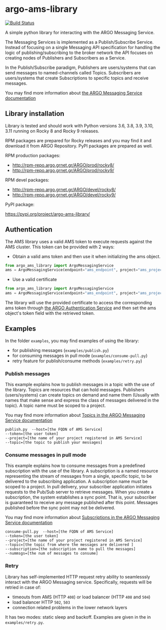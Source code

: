 # argo-ams-library

[![Build Status](https://jenkins.einfra.grnet.gr/buildStatus/icon?job=ARGO%2Fargo-ams-library%2Fmaster)](https://jenkins.einfra.grnet.gr/job/ARGO/job/argo-ams-library/job/master/)

A simple python library for interacting with the ARGO Messaging Service.

The Messaging Services is implemented as a Publish/Subscribe Service. Instead of focusing on a single Messaging API specification for handling the logic of publishing/subscribing to the broker network the API focuses on creating nodes of Publishers and Subscribers as a Service.

In the Publish/Subscribe paradigm, Publishers are users/systems that can send messages to named-channels called Topics. Subscribers are users/systems that create Subscriptions to specific topics and receive messages.

You may find more information about [the ARGO Messaging Service documentation](http://argoeu.github.io/messaging/v1/)

## Library installation

Library is tested and should work with Python versions 3.6, 3.8, 3.9, 3.10, 3.11 running on Rocky 8 and Rocky 9 releases.

RPM packages are prepared for Rocky releases and you may find it and download it from ARGO Repository. PyPI packages are prepared as well.

RPM production packages:

* http://rpm-repo.argo.grnet.gr/ARGO/prod/rocky8/
* http://rpm-repo.argo.grnet.gr/ARGO/prod/rocky9/

RPM devel packages:

* http://rpm-repo.argo.grnet.gr/ARGO/devel/rocky8/
* http://rpm-repo.argo.grnet.gr/ARGO/devel/rocky9/

PyPI package:

https://pypi.org/project/argo-ams-library/


## Authentication
The AMS library uses a valid AMS token to execute requests against the AMS cluster.
This token can be provided with 2 ways:

- Obtain a valid ams token and then use it when initializing the ams object.
```python
from argo_ams_library import ArgoMessagingService
ams = ArgoMessagingService(endpoint="ams_endpoint", project="ams_project", token="your_ams_token")
```

- Use a valid certificate
```python
from argo_ams_library import ArgoMessagingService
ams = ArgoMessagingService(endpoint="ams_endpoint", project="ams_project", cert="/path/to/cert", key="/path/to/cert/key")
```
The library will use the provided certificate to access the corresponding ams token through [the ARGO Authentication Service](https://github.com/ARGOeu/argo-api-authn) and then set the ams object's token field with the retrieved token.

## Examples

In the folder `examples`, you may find examples of using the library:

- for publishing messages (`examples/publish.py`)
- for consuming messages in pull mode (`examples/consume-pull.py`)
- retry feature for publish/consume methods (`examples/retry.py`)

### Publish messages

This example explains how to publish messages in a topic with the use of the library. Topics are resources that can hold messages. Publishers (users/systems) can create topics on demand and name them (Usually with names that make sense and express the class of messages delivered in the topic). A topic name must be scoped to a project.

You may find more information about [Topics in the ARGO Messaging Service documentation](http://argoeu.github.io/messaging/v1/api_topics/)

```
publish.py  --host=[the FQDN of AMS Service]
--token=[the user token]
--project=[the name of your project registered in AMS Service]
--topic=[the topic to publish your messages]
```

### Consume messages in pull mode

This example explains how to consume messages from a predefined subscription with the use of the library. A subscription is a named resource representing the stream of messages from a single, specific topic, to be delivered to the subscribing application. A subscription name  must be scoped to a project. In pull delivery, your subscriber application initiates requests to the Pub/Sub server to retrieve messages. When you create a subscription, the system establishes a sync point. That is, your subscriber is guaranteed to receive any message published after this point. Messages published before the sync point may not be delivered.

You may find more information about [Subscriptions in the ARGO Messaging Service documentation](http://argoeu.github.io/messaging/v1/api_subs/)

```
consume-pull.py  --host=[the FQDN of AMS Service]
--token=[the user token]
--project=[the name of your project registered in AMS Service]
--topic=[the topic from where the messages are delivered ]
--subscription=[the subscription name to pull the messages]
--nummsgs=[the num of messages to consume]

```

### Retry

Library has self-implemented HTTP request retry ability to seamlesssly interact with the ARGO Messaging service. Specifically, requests will be retried in case of:
* timeouts from AMS (HTTP `408`) or load balancer (HTTP `408` and `504`)
* load balancer HTTP `502`, `503`
* connection related problems in the lower network layers

It has two modes: static sleep and backoff. Examples are given in the in `examples/retry.py`.
